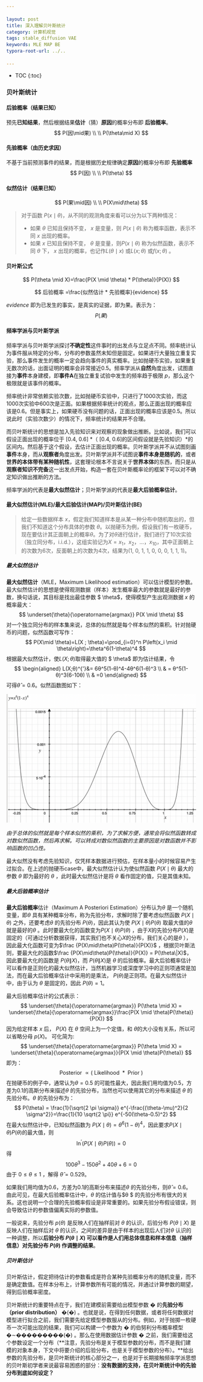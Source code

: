 ```yaml
---

layout: post
title: 深入理解贝叶斯统计
category: 计算机视觉
tags: stable_diffusion VAE 
keywords: MLE MAP BE
typora-root-url: ../..

---
```


* TOC
{:toc}


### 贝叶斯统计

#### 后验概率（结果已知）

预先**已知结果**，然后根据结果**估计**（猜）**原因**的概率分布即 **后验概率**。
$$
P(因\mid果) \\
\\
P(\theta\mid X)
$$

#### 先验概率（由历史求因）

不基于当前预测事件的结果，而是根据历史规律确定**原因**的概率分布即 **先验概率**
$$
P(因) \\
\\
P(\theta)
$$

#### 似然估计（结果已知）

$$
P(果\mid因) \\
\\
P(X\mid\theta)
$$

> 对于函数 $P(x\mid\theta)$，从不同的观测角度来看可以分为以下两种情况：
>
> - 如果 $\theta$ 已知且保持不变， $x$ 是变量，则 $P(x\mid\theta)$ 称为概率函数，表示不同 $x$ 出现的概率。
> - 如果 $x$ 已知且保持不变， $\theta$ 是变量，则$P(x\mid\theta)$ 称为似然函数，表示不同 $\theta$ 下， $x$ 出现的概率，也记作$L(\theta\mid x)$ 或$L(x;\theta)$ 或$f(x;\theta)$ 。

#### 贝叶斯公式

$$
P(\theta \mid X)=\frac{P(X \mid \theta) * P(\theta)}{P(X)}
$$

$$
后验概率 =\frac{似然估计 * 先验概率}{evidence}
$$

$evidence$ 即为已发生的事实，是真实的证据，即为果。表示为：
$$
P(果) 
$$

#### 频率学派与贝叶斯学派

频率学派与贝叶斯学派探讨**不确定性**这件事时的出发点与立足点不同。频率统计认为事件服从特定的分布，分布的参数虽然未知但是固定。如果进行大量独立重复实验，那么事件发生的概率一定会趋向事件的真实概率。比如抛硬币实验，如果重复无数次的话，出面证明的概率会非常接近0.5。频率学派从**自然**角度出发，试图直接为**事件**本身建模，即**事件A**在独立重复试验中发生的频率趋于极限 $p$，那么这个极限就是该事件的概率。

频率统计非常依赖实验次数，比如抛硬币实验中，只进行了1000次实验，而这1000次实验中600次是正面。如果根据频率统计的观点，那么正面出现的概率应该是0.6。但是事实上，如果硬币没有问题的话，正面出现的概率应该是0.5。所以说此时（实验次数少）的情况下，频率统计的结果并不合理。

而贝叶斯统计的思想是加入先验知识来对观察的现象做出推断。比如说，我们可以假设正面出现的概率位于 [0.4, 0.6] *（ [0.4, 0.6]的区间假设就是先验知识）*的区间内。然后基于这个假设，去估计正面出现的概率。贝叶斯学派并不从试图刻画**事件**本身，而从**观察者**角度出发。贝叶斯学派并不试图说**事件本身是随机的**，或者**世界的本体带有某种随机性**，这套理论根本不言说关于**世界本体**的东西，而只是从**观察者知识不完备**这一出发点开始，构造一套在贝叶斯概率论的框架下可以对不确定知识做出推断的方法。

频率学派的代表是**最大似然估计**；贝叶斯学派的代表是**最大后验概率估计**。

#### 最大似然估计(MLE)/最大后验估计(MAP)/贝叶斯估计(BE)

> 给定一些数据样本 $x$，假定我们知道样本是从某一种分布中随机取出的，但我们不知道这个分布具体的参数 $\theta$。以抛硬币为例，假设我们有一枚硬币，现在要估计其正面朝上的概率$\theta$。为了对$\theta$进行估计，我们进行了10次实验（独立同分布，i.i.d.），这组实验记为$X=x_1，x_2，…，x_{10}$，其中正面朝上的次数为6次，反面朝上的次数为4次，结果为(1, 0, 1, 1, 0, 0, 0, 1, 1, 1)。

##### 最大似然估计

**最大似然估计**（MLE，Maximum Likelihood estimation）可以估计模型的参数。最大似然估计的思想是使得观测数据（样本）发生概率最大的参数就是最好的参数，换句话说，其目标是找出最佳参数 $ \theta$，使得模型产生出观测数据 $x$ 的概率最大：
$$
\underset{\theta}{\operatorname{argmax}} P(X \mid \theta)
$$
对一个独立同分布的样本集来说，总体的似然就是每个样本似然的乘积。针对抛硬币的问题，似然函数可写作：
$$
P(X\mid \theta)=L(X ; \theta)=\prod_{i=0}^n P\left(x_i \mid \theta\right)=\theta^6(1-\theta)^4
$$
根据最大似然估计，使$L(X;θ)$取得最大值的 $ \theta$ 即为估计结果，令
$$
\begin{aligned}
L(X;θ)^{'}&= 6θ^5(1-θ)^4-4θ^6(1-θ)^3  \\
& = θ^5(1-θ)^3(6-10θ) \\
& =0
\end{aligned}
$$
可得$\hat\theta =0.6$。似然函数图如下：

<img src="./public/upload/map/dis1.png" style="zoom:50%;" />

*由于总体的似然就是每个样本似然的乘积，为了求解方便，通常会将似然函数转成对数似然函数，然后再求解。可以转成对数似然函数的主要原因是对数函数并不影响函数的凹凸性。*

最大似然没有考虑先验知识，仅凭样本数据进行预估，在样本量小的时候容易产生过拟合。在上述的抛硬币case中，最大似然估计认为使似然函数 $P(X\mid\theta)$ 最大的参数 $θ$ 即为最好的 $θ$ ，此时最大似然估计是将 $θ$ 看作固定的值，只是其值未知。

##### 最大后验概率估计

**最大后验概率**估计（Maximum A Posteriori Estimation）分布认为$θ$ 是一个随机变量，即$θ$ 具有某种概率分布，称为先验分布，求解时除了要考虑似然函数 $P(X\mid\theta)$ 之外，还要考虑$θ$ 的先验分布 $P(θ)$，因此其认为使 $P(X\mid\theta)P(\theta)$ 取最大值的$θ$ 就是最好的$θ$ 。此时要最大化的函数变为$P(X\mid\theta)P(\theta)$ ，由于$X$的先验分布$P(X)$是固定的（可通过分析数据获得，其实我们也不关心$X$的分布，我们关心的是$θ$ ），因此最大化函数可变为$\frac {P(X\mid\theta)P(\theta)}{P(X)}$ ，根据贝叶斯法则，要最大化的函数$\frac {P(X\mid\theta)P(\theta)}{P(X)} = P(\theta\|X)$，因此要最大化的函数是 $P(\theta\|X)$，而 $P(\theta\|X)$是 $θ$ 的后验概率。最大后验概率估计可以看作是正则化的最大似然估计，当然机器学习或深度学习中的正则项通常是加法，而在最大后验概率估计中采用的是乘法， $P(\theta)$是正则项。在最大似然估计中，由于认为 $\theta$ 是固定的，因此 $P(\theta)=1$。

最大后验概率估计的公式表示：
$$
\underset{\theta}{\operatorname{argmax}} P(\theta \mid X) = \underset{\theta}{\operatorname{argmax}}\frac{P(X \mid \theta)P(\theta)}{P(X)}
$$
因为给定样本 $x$ 后， $P(X)$ 在 $\theta$ 空间上为一个定值，和 $\theta$的大小没有关系，所以可以省略分母 $p(X)$。
可化简为:
$$
\underset{\theta}{\operatorname{argmax}} P(\theta \mid X) = \underset{\theta}{\operatorname{argmax}}{P(X \mid \theta)P(\theta)}
$$
即为：
$$
\text { Posterior } \propto(\text { Likelihood } * \text { Prior })
$$
在抛硬币的例子中，通常认为$θ=0.5$ 的可能性最大，因此我们用均值为$0.5$，方差为$0.1$的高斯分布来描述$θ$ 的先验分布，当然也可以使用其它的分布来描述 $θ$ 的先验分布。$θ$ 的先验分布为：
$$
P(\theta) = \frac{1}{\sqrt{2 \pi \sigma}} e^{-\frac{(\theta-\mu)^2}{2 \sigma^2}}=\frac{1}{10 \sqrt{2 \pi}} e^{-50(\theta-0.5)^2}
$$
在最大似然估计中，已知似然函数为 $P(X\mid \theta)=\theta^6(1-\theta)^4$，因此要求$P(X \mid \theta)P(\theta)$的最大值，则 
$$
\operatorname {ln}^{'}(P(X \mid \theta)P(\theta))=0
$$
得
$$
100 \theta^3-150 \theta^2+40 \theta+6=0
$$
由于 $0\leqslant \theta \leqslant 1$ ，解得 $\hat\theta =0.529$。

如果我们用均值为$0.6$，方差为$0.1$的高斯分布来描述$θ$ 的先验分布，则$\hat\theta =0.6$。由此可见，在最大后验概率估计中，$θ$ 的估计值与$θ $ 的先验分布有很大的关系。这也说明一个合理的先验概率假设是非常重要的。如果先验分布假设错误，则会导致估计的参数值偏离实际的参数值。

一般说来，先验分布 $p(θ)$ 是反映人们在抽样前对 $\theta$ 的认识，后验分布 $P(θ\mid X)$ 是反映人们在抽样后对 $\theta$ 的认识，之间的差异是由于样本的出现后人们对$\theta$ 认识的一种调整，所以**后验分布 $P(θ\mid X)$ 可以看作是人们用总体信息和样本信息（抽样信息）对先验分布 $P(θ)$ 作调整的结果**。

##### 贝叶斯估计

贝叶斯估计，假定把待估计的参数看成是符合某种先验概率分布的随机变量，而不是确定数值。在样本分布上，计算参数所有可能的情况，并通过计算参数的期望，得到后验概率密度。

贝叶斯统计的重要特点在于，我们在建模前需要给出模型参数 � 的**先验分布（prior distribution）** �(�) 。也就是说，在得到任何数据，或者将任何数据对模型进行拟合之前，我们需要先给定模型参数服从的分布。例如，对于抛掷一枚硬币一次可能出现的结果，我们可以构建一个参数为 � 的伯努利分布概率模型 �∼���������(�) 。那么在使用数据估计参数 � 之前，我们需要给这个参数设定一个分布（**注意，先验分布是关于模型参数的分布，而不是我们建模的对象本身，下文中将要介绍的后验分布，也是关于模型参数的分布）。**给出参数的先验分布，是贝叶斯统计的核心部分之一，也是对于长期接触频率学派思想的贝叶斯初学者来说最容易困惑的部分：**没有数据的支持，在贝叶斯统计中的先验分布到底如何设定？**

